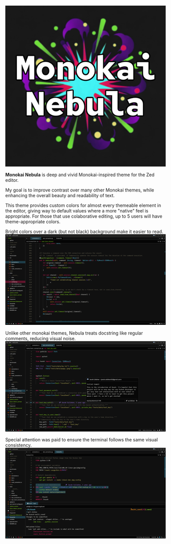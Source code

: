 ![Monokai Nebula](media/monokai_nebula_small.png)

**Monokai Nebula** is deep and vivid Monokai-inspired theme for the Zed editor.

My goal is to improve contrast over many other Monokai themes, while enhancing the overall beauty and readability of text.

This theme provides custom colors for almost every themeable element in the editor, giving way to default values where a more "native" feel is appropriate. For those that use colaborative editing, up to 5 users will have theme-appropriate colors.

Bright colors over a dark (but not black) background make it easier to read.
![Rust and Hover](media/rust_hover.png)

Unlike other monokai themes, Nebula treats docstring like regular comments, reducing visual noise.
![Python and Overlay](media/python_git_overlay.png)

Special attention was paid to ensure the terminal follows the same visual consistency.
![Dockerfile and Terminal](media/dockerfile_terminal.png)
